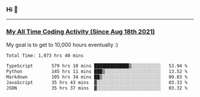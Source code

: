 ### Hi 🙂

---

### <a href="https://wakatime.com/@Eroxl">My All Time Coding Activity (Since Aug 18th 2021)</a>
My goal is to get to 10,000 hours eventually :)
<!--START_SECTION:waka-->

```txt
Total Time: 1,073 hrs 40 mins

TypeScript       579 hrs 10 mins █████████████▒░░░░░░░░░░░   53.94 %
Python           145 hrs 11 mins ███▒░░░░░░░░░░░░░░░░░░░░░   13.52 %
Markdown         105 hrs 34 mins ██▒░░░░░░░░░░░░░░░░░░░░░░   09.83 %
JavaScript       35 hrs 43 mins  ▓░░░░░░░░░░░░░░░░░░░░░░░░   03.33 %
JSON             35 hrs 37 mins  ▓░░░░░░░░░░░░░░░░░░░░░░░░   03.32 %
```

<!--END_SECTION:waka-->
